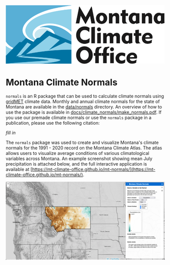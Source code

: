 ![MCO Logo](./assets/MCO_logo.svg)
# Montana Climate Normals
`normals` is an R package that can be used to calculate climate normals using [gridMET](https://www.climatologylab.org/gridmet.html) climate data. Monthly and annual climate normals for the state of Montana are available in the [data/normals](data/normals) directory. An overview of how to use the package is available in [docs/climate_normals/make_normals.pdf](docs/climate_normals/make_normals.pdf). If you use our premade climate normals or use the `normals` package in a publication, please use the following citation:

*fill in*

The `normals` package was used to create and visualize Montana's climate normals for the 1991 - 2020 record on the Montana Climate Atlas. The atlas allows users to visualize average conditions of various climatological variables across Montana. An example screenshot showing mean July precipitation is attached below, and the full interactive application is available at [https://mt-climate-office.github.io/mt-normals/](https://mt-climate-office.github.io/mt-normals/). 

![Example Screenshot](./assets/atlas_example.png)
